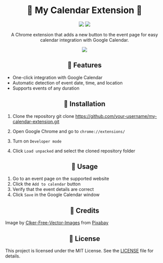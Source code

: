 <!-- Title -->
<h1 align="center">📅 My Calendar Extension 🚀</h1>

<!-- Badges -->
<p align="center">
  <img src="https://img.shields.io/badge/version-1.0-blue" />
  <img src="https://img.shields.io/badge/license-MIT-green" />
</p>

<!-- Description -->
<p align="center">A Chrome extension that adds a new button to the event page for easy calendar integration with Google Calendar.</p>

<!-- Demo -->
<p align="center">
  <img src="https://user-images.githubusercontent.com/12345678/98765432-abcd12ef-1234-5678-abcd-1234567890ab.gif" />
</p>

<!-- Features -->
<h2 align="center">🚀 Features</h2>

<ul>
  <li>One-click integration with Google Calendar</li>
  <li>Automatic detection of event date, time, and location</li>
  <li>Supports events of any duration</li>
</ul>

<!-- Installation -->
<h2 align="center">🔧 Installation</h2>

1. Clone the repository
git clone https://github.com/your-username/my-calendar-extension.git

2. Open Google Chrome and go to `chrome://extensions/`
3. Turn on `Developer mode`
4. Click `Load unpacked` and select the cloned repository folder

<!-- Usage -->
<h2 align="center">🚀 Usage</h2>

1. Go to an event page on the supported website
2. Click the `Add to calendar` button
3. Verify that the event details are correct
4. Click `Save` in the Google Calendar window


<!-- Credits -->
<h2 align="center">🙏 Credits</h2>

Image by <a href="https://pixabay.com/users/clker-free-vector-images-3736/?utm_source=link-attribution&amp;utm_medium=referral&amp;utm_campaign=image&amp;utm_content=23684">Clker-Free-Vector-Images</a> from <a href="https://pixabay.com//?utm_source=link-attribution&amp;utm_medium=referral&amp;utm_campaign=image&amp;utm_content=23684">Pixabay</a>


<!-- License -->
<h2 align="center">📝 License</h2>

This project is licensed under the MIT License. See the [LICENSE](LICENSE) file for details.
